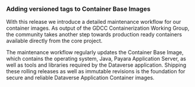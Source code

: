 ### Adding versioned tags to Container Base Images

With this release we introduce a detailed maintenance workflow for our container images.
As output of the GDCC Containerization Working Group, the community takes another step towards production ready containers available directly from the core project.

The maintenance workflow regularly updates the Container Base Image, which contains the operating system, Java, Payara Application Server, as well as tools and libraries required by the Dataverse application.
Shipping these rolling releases as well as immutable revisions is the foundation for secure and reliable Dataverse Application Container images.
